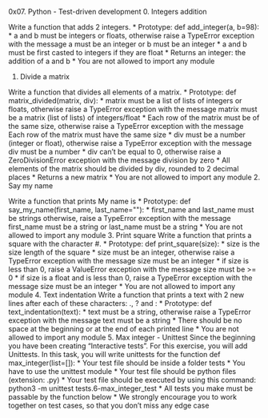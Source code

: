 0x07. Python - Test-driven development
0. Integers addition

Write a function that adds 2 integers.
	* Prototype: def add_integer(a, b=98):
	* a and b must be integers or floats, otherwise raise a TypeError exception with the message a must be an integer or b must be an integer
	* a and b must be first casted to integers if they are float
	* Returns an integer: the addition of a and b
	* You are not allowed to import any module
1. Divide a matrix
	
Write a function that divides all elements of a matrix.
	* Prototype: def matrix_divided(matrix, div):
	* matrix must be a list of lists of integers or floats, otherwise raise a TypeError exception with the message matrix must be a matrix (list of lists) of integers/float
	* Each row of the matrix must be of the same size, otherwise raise a TypeError exception with the message Each
		row of the matrix must have the same size
	* div must be a number (integer or float), otherwise raise a TypeError exception with the message div must be a
		number
	* div can’t be equal to 0, otherwise raise a ZeroDivisionError exception with the message division by zero
	* All elements of the matrix should be divided by div, rounded to 2 decimal places
	* Returns a new matrix
	* You are not allowed to import any module
2. Say my name

Write a function that prints My name is <first name> <last name>
	* Prototype: def say_my_name(first_name, last_name=""):
	* first_name and last_name must be strings otherwise, raise a TypeError exception with the message first_name
		must be a string or last_name must be a string
	* You are not allowed to import any module
3. Print square
Write a function that prints a square with the character #.
	* Prototype: def print_square(size):
	* size is the size length of the square
	* size must be an integer, otherwise raise a TypeError exception with the message size must be an integer
	* if size is less than 0, raise a ValueError exception with the message size must be >= 0
	* if size is a float and is less than 0, raise a TypeError exception with the message size must be an integer
	* You are not allowed to import any module
4. Text indentation
Write a function that prints a text with 2 new lines after each of these characters: ., ? and :
	* Prototype: def text_indentation(text):
	* text must be a string, otherwise raise a TypeError exception with the message text must be a string
	* There should be no space at the beginning or at the end of each printed line
	* You are not allowed to import any module
5. Max integer - Unittest
Since the beginning you have been creating “Interactive tests”. For this exercise, you will add Unittests.
In this task, you will write unittests for the function def max_integer(list=[]):
	* Your test file should be inside a folder tests
	* You have to use the unittest module
	* Your test file should be python files (extension: .py)
	* Your test file should be executed by using this command: python3 -m unittest tests.6-max_integer_test
	* All tests you make must be passable by the function below
	* We strongly encourage you to work together on test cases, so that you don’t miss any edge case

		
